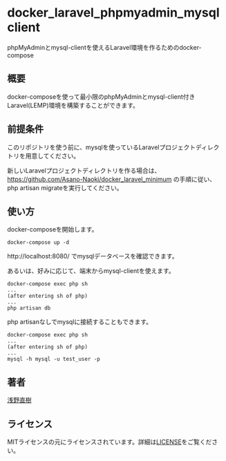 # docker_laravel_phpmyadmin_mysqlclient
phpMyAdminとmysql-clientを使えるLaravel環境を作るためのdocker-compose


## 概要
docker-composeを使って最小限のphpMyAdminとmysql-client付きLaravel(LEMP)環境を構築することができます。


## 前提条件
このリポジトリを使う前に、mysqlを使っているLaravelプロジェクトディレクトリを用意してください。

新しいLaravelプロジェクトディレクトリを作る場合は、https://github.com/Asano-Naoki/docker_laravel_minimum の手順に従い、php artisan migrateを実行してください。


## 使い方
docker-composeを開始します。
```
docker-compose up -d
```
http://localhost:8080/ でmysqlデータベースを確認できます。

あるいは、好みに応じて、端末からmysql-clientを使えます。
```
docker-compose exec php sh
...
(after entering sh of php)
...
php artisan db
```
php artisanなしでmysqlに接続することもできます。
```
docker-compose exec php sh
...
(after entering sh of php)
...
mysql -h mysql -u test_user -p
```

## 著者
[浅野直樹](https://asanonaoki.com/blog/)


## ライセンス
MITライセンスの元にライセンスされています。詳細は[LICENSE](/LICENSE)をご覧ください。
